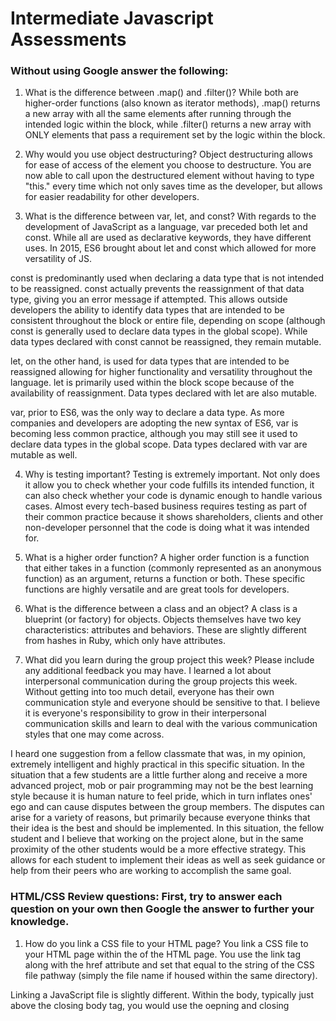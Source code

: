 # Intermediate Javascript Assessments

### Without using Google answer the following:

1. What is the difference between .map() and .filter()?
While both are higher-order functions (also known as iterator methods), .map() returns a new array with all the same elements after running through the intended logic within the block, while .filter() returns a new array with ONLY elements that pass a requirement set by the logic within the block.

2. Why would you use object destructuring?
Object destructuring allows for ease of access of the element you choose to destructure. You are now able to call upon the destructured element without having to type "this." every time which not only saves time as the developer, but allows for easier readability for other developers.

3. What is the difference between var, let, and const?
With regards to the development of JavaScript as a language, var preceded both let and const. While all are used as declarative keywords, they have different uses. In 2015, ES6 brought about let and const which allowed for more versatility of JS.

const is predominantly used when declaring a data type that is not intended to be reassigned. const actually prevents the reassignment of that data type, giving you an error message if attempted. This allows outside developers the ability to identify data types that are intended to be consistent throughout the block or entire file, depending on scope (although const is generally used to declare data types in the global scope). While data types declared with const cannot be reassigned, they remain mutable.

let, on the other hand, is used for data types that are intended to be reassigned allowing for higher functionality and versatility throughout the language. let is primarily used within the block scope because of the availability of reassignment. Data types declared with let are also mutable.

var, prior to ES6, was the only way to declare a data type. As more companies and developers are adopting the new syntax of ES6, var is becoming less common practice, although you may still see it used to declare data types in the global scope. Data types declared with var are mutable as well.

4. Why is testing important?
Testing is extremely important. Not only does it allow you to check whether your code fulfills its intended function, it can also check whether your code is dynamic enough to handle various cases. Almost every tech-based business requires testing as part of their common practice because it shows shareholders, clients and other non-developer personnel that the code is doing what it was intended for.

5. What is a higher order function?
A higher order function is a function that either takes in a function (commonly represented as an anonymous function) as an argument, returns a function or both. These specific functions are highly versatile and are great tools for developers.

6. What is the difference between a class and an object?
A class is a blueprint (or factory) for objects. Objects themselves have two key characteristics: attributes and behaviors. These are slightly different from hashes in Ruby, which only have attributes.

7. What did you learn during the group project this week? Please include any additional feedback you may have.
I learned a lot about interpersonal communication during the group projects this week. Without getting into too much detail, everyone has their own communication style and everyone should be sensitive to that. I believe it is everyone's responsibility to grow in their interpersonal communication skills and learn to deal with the various communication styles that one may come across.

I heard one suggestion from a fellow classmate that was, in my opinion, extremely intelligent and highly practical in this specific situation. In the situation that a few students are a little further along and receive a more advanced project, mob or pair programming may not be the best learning style because it is human nature to feel pride, which in turn inflates ones' ego and can cause disputes between the group members. The disputes can arise for a variety of reasons, but primarily because everyone thinks that their idea is the best and should be implemented. In this situation, the fellow student and I believe that working on the project alone, but in the same proximity of the other students would be a more effective strategy. This allows for each student to implement their ideas as well as seek guidance or help from their peers who are working to accomplish the same goal.


### HTML/CSS Review questions: First, try to answer each question on your own then Google the answer to further your knowledge.

1. How do you link a CSS file to your HTML page?
You link a CSS file to your HTML page within the <head> of the HTML page. You use the link tag along with the href attribute and set that equal to the string of the CSS file pathway (simply the file name if housed within the same directory).

Linking a JavaScript file is slightly different. Within the body, typically just above the closing body tag, you would use the oepning and closing <script> tags along with the attribute src and set that equal to the string of the JS file pathway (or simply the file name if housed within the same directory). This is typically located at the bottom of the body because everything in the HTML page linked to JS above these tags will be recognized. Anything below these tags (while still within the body) will not be recognized by the JS file.

2. What is the difference between a div and a span?
A div tag is used to separate different pieces of the DOM, while span is used to "span" across the entire page of the DOM. div tags will naturally "span" across the entire DOM but are generally styled with a linked CSS file in order to only "contain" a portion of the page. span will always stretch across the entire DOM.

Google:
I wasn't even close! According to google, span is in-line usually used for a small chunk of HTML. In contrast, a div is block-line (which is equivalent to having a line-break before and after using it) and used to group larger chunks of code.

3. What is a CSS class? When should you use an id instead of a class?
A CSS class is signified with dot notation. For example, .button would call upon a class named "button" in the linked HTML file and you would they be able to style accordingly. An id on the other hand is signified by a pound sign (or hash tag). An example of this would be, #startButton.

An id is useful when your intention is to style a specific piece of the DOM, and not every element that's of the same type. Extending off the example I used above, if I wanted to turn all my buttons blue, I could give them all a class of .button, but if I wanted one of these buttons a slightly different hue or change the saturation, I could use id in order to individually style it.

4. Name 4 semantic HTML tags.

5. What are three options for creating responsive design?


### Stretch: The following questions are potential interview questions. First, try to answer each question on your own then Google the answer to further your knowledge.

1. What is front end development? Can you identify any tools/skills that are uniquely required of front end developers?

2. What is block scope in JavaScript?

3. How would you explain the idea of "inheritance" in object oriented programming?

